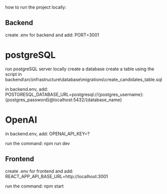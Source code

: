 how to run the project locally:

## Backend

create .env for backend and add:
PORT=3001

# postgreSQL

run postgreSQL server locally
create a database
create a table using the script in backend\src\infrastructure\database\migrations\create_candidates_table.sql

in backend\.env, add:
POSTGRESQL_DATABASE_URL=postgresql://{postgres_username}:{postgres_password}@localhost:5432/{database_name}

# OpenAI

in backend\.env, add:
OPENAI_API_KEY=?

run the command: npm run dev

## Frontend

create .env for frontend and add:
REACT_APP_API_BASE_URL=http://localhost:3001

run the command: npm start
